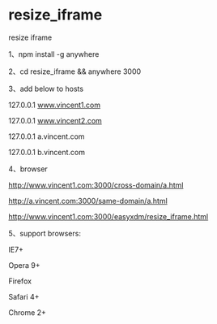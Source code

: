 # resize_iframe
resize iframe

1、npm install -g anywhere

2、cd resize_iframe && anywhere 3000

3、add below to hosts

  127.0.0.1       www.vincent1.com

  127.0.0.1       www.vincent2.com

  127.0.0.1       a.vincent.com

  127.0.0.1       b.vincent.com

4、browser

  http://www.vincent1.com:3000/cross-domain/a.html

  http://a.vincent.com:3000/same-domain/a.html

  http://www.vincent1.com:3000/easyxdm/resize_iframe.html

5、support browsers:

  IE7+

  Opera 9+

  Firefox

  Safari 4+

  Chrome 2+